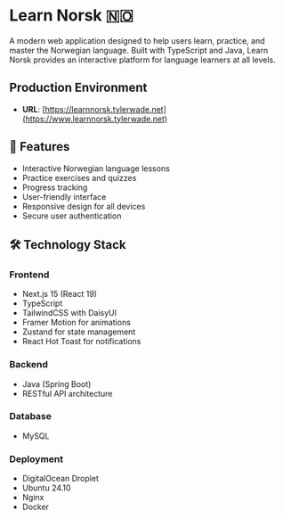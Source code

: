 # Learn Norsk 🇳🇴

A modern web application designed to help users learn, practice, and master the Norwegian language. Built with TypeScript and Java, Learn Norsk provides an interactive platform for language learners at all levels.

## Production Environment
- **URL**: [https://learnnorsk.tylerwade.net](https://www.learnnorsk.tylerwade.net)

## 🌟 Features

- Interactive Norwegian language lessons
- Practice exercises and quizzes
- Progress tracking
- User-friendly interface
- Responsive design for all devices
- Secure user authentication

## 🛠️ Technology Stack

### Frontend
- Next.js 15 (React 19)
- TypeScript
- TailwindCSS with DaisyUI
- Framer Motion for animations
- Zustand for state management
- React Hot Toast for notifications

### Backend
- Java (Spring Boot)
- RESTful API architecture

### Database
- MySQL

### Deployment
- DigitalOcean Droplet
- Ubuntu 24.10
- Nginx
- Docker